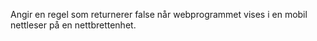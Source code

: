 Angir en regel som returnerer false når webprogrammet vises i en mobil nettleser på en nettbrettenhet.
